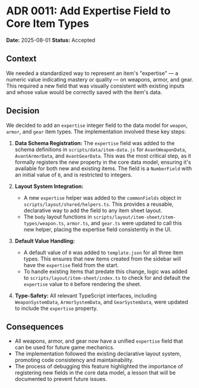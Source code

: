 # ADR 0011: Add Expertise Field to Core Item Types

**Date:** 2025-08-01
**Status:** Accepted

## Context

We needed a standardized way to represent an item's "expertise" — a numeric value indicating mastery or quality — on weapons, armor, and gear. This required a new field that was visually consistent with existing inputs and whose value would be correctly saved with the item's data.

## Decision

We decided to add an `expertise` integer field to the data model for `weapon`, `armor`, and `gear` item types. The implementation involved these key steps:

1.  **Data Schema Registration:** The `expertise` field was added to the schema definitions in `scripts/data/item-data.js` for `AvantWeaponData`, `AvantArmorData`, and `AvantGearData`. This was the most critical step, as it formally registers the new property in the core data model, ensuring it's available for both new and existing items. The field is a `NumberField` with an initial value of `0`, and is restricted to integers.

2.  **Layout System Integration:**
    *   A new `expertise` helper was added to the `commonFields` object in `scripts/layout/shared/helpers.ts`. This provides a reusable, declarative way to add the field to any item sheet layout.
    *   The `body` layout functions in `scripts/layout/item-sheet/item-types/weapon.ts`, `armor.ts`, and `gear.ts` were updated to call this new helper, placing the expertise field consistently in the UI.

3.  **Default Value Handling:**
    *   A default value of `0` was added to `template.json` for all three item types. This ensures that new items created from the sidebar will have the `expertise` field from the start.
    *   To handle existing items that predate this change, logic was added to `scripts/layout/item-sheet/index.ts` to check for and default the `expertise` value to `0` before rendering the sheet.

4.  **Type-Safety:** All relevant TypeScript interfaces, including `WeaponSystemData`, `ArmorSystemData`, and `GearSystemData`, were updated to include the `expertise` property.

## Consequences

*   All weapons, armor, and gear now have a unified `expertise` field that can be used for future game mechanics.
*   The implementation followed the existing declarative layout system, promoting code consistency and maintainability.
*   The process of debugging this feature highlighted the importance of registering new fields in the core data model, a lesson that will be documented to prevent future issues.